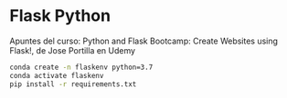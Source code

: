 # Flask Python

Apuntes del curso: Python and Flask Bootcamp: Create Websites using Flask!, de Jose Portilla en Udemy


```sh
conda create -n flaskenv python=3.7
conda activate flaskenv
pip install -r requirements.txt
```


